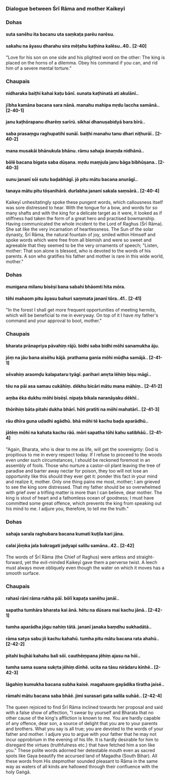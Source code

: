 ### Dialogue between Śrī Rāma and mother Kaikeyī

### Dohas

#### suta sanēhu ita bacanu uta saṃkaṭa parēu narēsu.
#### sakahu na āyasu dharahu sira mēṭahu kaṭhina kalēsu..40.. [2-40]

"Love for his son on one side and his plighted word on the other: The king is placed on the horns of a dilemma. Obey his command if you can, and rid him of a severe mental torture."

### Chaupais

#### nidharaka baiṭhi kahai kaṭu bānī. sunata kaṭhinatā ati akulānī..
#### jībha kamāna bacana sara nānā. manahu mahipa mṛdu laccha samānā.. [2-40-1]
#### janu kaṭhōrapanu dharēṃ sarīrū. sikhai dhanuṣabidyā bara bīrū..
#### saba prasaṃgu raghupatihi sunāī. baiṭhi manahu tanu dhari niṭhurāī.. [2-40-2]
#### mana musakāi bhānukula bhānu. rāmu sahaja ānaṃda nidhānū..
#### bōlē bacana bigata saba dūṣana. mṛdu maṃjula janu bāga bibhūṣana.. [2-40-3]
#### sunu jananī sōi sutu baḍabhāgī. jō pitu mātu bacana anurāgī..
#### tanaya mātu pitu tōṣanihārā. durlabha janani sakala saṃsārā.. [2-40-4]

Kaikeyī unhesitatingly spoke these pungent words, which callousness itself was sore distressed to hear. With the tongue for a bow, and words for so many shafts and with the king for a delicate target as it were, it looked as if stiffness had taken the form of a great hero and practised bowmanship. Having communicated the whole incident to the Lord of Raghus (Śrī Rāma). She sat like the very incarnation of heartlessness. The Sun of the solar dynasty, Śrī Rāma, the natural fountain of joy, smiled within Himself and spoke words which were free from all blemish and were so sweet and agreeable that they seemed to be the very ornaments of speech; "Listen, mother: That son alone is blessed, who is devoted to the words of his parents. A son who gratifies his father and mother is rare in this wide world, mother."

### Dohas

#### munigana milanu bisēṣi bana sabahi bhāomti hita mōra.
#### tēhi mahaom pitu āyasu bahuri saṃmata jananī tōra..41.. [2-41]

"In the forest I shall get more frequent opportunities of meeting hermits, which will be beneficial to me in everyway. On top of it I have my father's command and your approval to boot, mother."

### Chaupais

#### bharata prānapriya pāvahiṃ rājū. bidhi saba bidhi mōhi sanamukha āju.
#### jōṃ na jāu bana aisēhu kājā. prathama gania mōhi mūḍha samājā.. [2-41-1]
#### sēvahiṃ araomḍu kalapataru tyāgī. parihari amṛta lēhiṃ biṣu māgī..
#### tēu na pāi asa samau cukāhīṃ. dēkhu bicāri mātu mana māhīṃ.. [2-41-2]
#### aṃba ēka dukhu mōhi bisēṣī. nipaṭa bikala naranāyaku dēkhī..
#### thōrihiṃ bāta pitahi dukha bhārī. hōti pratīti na mōhi mahatārī.. [2-41-3]
#### rāu dhīra guna udadhi agādhū. bhā mōhi tē kachu baḍa aparādhū..
#### jātēṃ mōhi na kahata kachu rāū. mōri sapatha tōhi kahu satibhāū.. [2-41-4]

"Again, Bharata, who is dear to me as life, will get the sovereignty: God is propitious to me in every respect today. If I refuse to proceed to the woods even under such circumstances, I should be reckoned foremost in an assembly of fools. Those who nurture a castor-oil plant leaving the tree of paradise and barter away nectar for poison, they too will not lose an opportunity like this should they ever get it: ponder this fact in your mind and realize it, mother. Only one thing pains me most, mother; I am grieved to see the king sore distressed. That my father should be so overwhelmed with grief over a trifling matter is more than I can believe, dear mother. The king is stout of heart and a fathomless ocean of goodness; I must have committed some great offence, which prevents the king from speaking out his mind to me. I adjure you, therefore, to tell me the truth."

### Dohas

#### sahaja sarala raghubara bacana kumati kuṭila kari jāna.
#### calai jōṃka jala bakragati jadyapi salilu samāna..42.. [2-42]

The words of Śrī Rāma (the Chief of Raghus) were artless and straight-forward, yet the evil-minded Kaikeyī gave them a perverse twist. A leech must always move obliquely even though the water on which it moves has a smooth surface.

### Chaupais

#### rahasī rāni rāma rukha pāī. bōlī kapaṭa sanēhu janāī..
#### sapatha tumhāra bharata kai ānā. hētu na dūsara mai kachu jānā.. [2-42-1]
#### tumha aparādha jōgu nahiṃ tātā. jananī janaka baṃdhu sukhadātā..
#### rāma satya sabu jō kachu kahahū. tumha pitu mātu bacana rata ahahū.. [2-42-2]
#### pitahi bujhāi kahahu bali sōī. cauthēṃpana jēhiṃ ajasu na hōī..
#### tumha sama suana sukṛta jēhiṃ dīnhē. ucita na tāsu nirādaru kīnhē.. [2-42-3]
#### lāgahiṃ kumukha bacana subha kaisē. magahaom gayādika tīratha jaisē..
#### rāmahi mātu bacana saba bhāē. jimi surasari gata salila suhāē.. [2-42-4]

The queen rejoiced to find Śrī Rāma inclined towards her proposal and said with a false show of affection, "I swear by yourself and Bharata that no other cause of the king's affliction is known to me. You are hardly capable of any offence, dear son, a source of delight that you are to your parents and brothers. What you say is all true; you are devoted to the words of your father and mother. I adjure you to argue with your father that he may not incur opprobrium in the evening of his life. It is hardly desirable for him to disregard the virtues (truthfulness etc.) that have fetched him a son like you." These polite words adorned her detestable mouth even as sacred spots like Gaya beautify the accursed land of Magadha (South Bihar). All these words from His stepmother sounded pleasant to Rāma in the same way as waters of all kinds are hallowed through their confluence with the holy Gaṅgā.